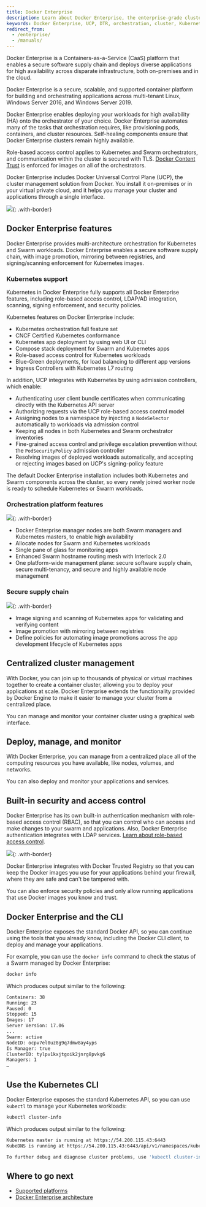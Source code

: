 ```yaml
---
title: Docker Enterprise
description: Learn about Docker Enterprise, the enterprise-grade cluster management solution from Docker.
keywords: Docker Enterprise, UCP, DTR, orchestration, cluster, Kubernetes
redirect_from:
  - /enterprise/
  - /manuals/
---
```


Docker Enterprise is a Containers-as-a-Service (CaaS) platform that enables a secure software supply
chain and deploys diverse applications for high availability across disparate
infrastructure, both on-premises and in the cloud.

Docker Enterprise is a secure, scalable, and supported container platform for building and 
orchestrating applications across multi-tenant Linux, Windows Server 2016, and Windows Server 2019.

Docker Enterprise enables deploying your workloads for high availability (HA) onto the
orchestrator of your choice. Docker Enterprise automates many of the tasks that
orchestration requires, like provisioning pods, containers, and cluster
resources. Self-healing components ensure that Docker Enterprise clusters remain highly
available.

Role-based access control applies to Kubernetes and Swarm orchestrators, and
communication within the cluster is secured with TLS.
[Docker Content Trust](/engine/security/trust/content_trust/) is enforced
for images on all of the orchestrators.

Docker Enterprise includes Docker Universal Control Plane (UCP), the
cluster management solution from Docker. You install it
on-premises or in your virtual private cloud, and it helps you manage your
cluster and applications through a single interface.

![](images/docker-ee-overview-1.png){: .with-border}

## Docker Enterprise features

Docker Enterprise provides multi-architecture orchestration for Kubernetes and
Swarm workloads. Docker Enterprise enables a secure software supply chain, with image
promotion, mirroring between registries, and signing/scanning enforcement for
Kubernetes images.

### Kubernetes support

Kubernetes in Docker Enterprise fully supports all Docker Enterprise features, including
role-based access control, LDAP/AD integration, scanning, signing enforcement,
and security policies.

Kubernetes features on Docker Enterprise include:

- Kubernetes orchestration full feature set
- CNCF Certified Kubernetes conformance
- Kubernetes app deployment by using web UI or CLI
- Compose stack deployment for Swarm and Kubernetes apps
- Role-based access control for Kubernetes workloads
- Blue-Green deployments, for load balancing to different app versions
- Ingress Controllers with Kubernetes L7 routing

In addition, UCP integrates with Kubernetes by using admission controllers,
which enable:

- Authenticating user client bundle certificates when communicating directly
  with the Kubernetes API server
- Authorizing requests via the UCP role-based access control model
- Assigning nodes to a namespace by injecting a `NodeSelector` automatically
  to workloads via admission control
- Keeping all nodes in both Kubernetes and Swarm orchestrator inventories
- Fine-grained access control and privilege escalation prevention without
  the `PodSecurityPolicy` admission controller
- Resolving images of deployed workloads automatically, and accepting or
  rejecting images based on UCP's signing-policy feature

The default Docker Enterprise installation includes both Kubernetes and Swarm
components across the cluster, so every newly joined worker node is ready
to schedule Kubernetes or Swarm workloads.

### Orchestration platform features

![](images/docker-ee-overview-4.svg){: .with-border}

- Docker Enterprise manager nodes are both Swarm managers and Kubernetes masters,
  to enable high availability
- Allocate nodes for Swarm and Kubernetes workloads
- Single pane of glass for monitoring apps
- Enhanced Swarm hostname routing mesh with Interlock 2.0
- One platform-wide management plane: secure software supply chain, secure
  multi-tenancy, and secure and highly available node management

### Secure supply chain

![](images/docker-ee-overview-3.png){: .with-border}

- Image signing and scanning of Kubernetes apps for validating and verifying content
- Image promotion with mirroring between registries
- Define policies for automating image promotions across the app development
  lifecycle of Kubernetes apps

## Centralized cluster management

With Docker, you can join up to thousands of physical or virtual machines
together to create a container cluster, allowing you to deploy your
applications at scale. Docker Enterprise extends the functionality provided by Docker
Engine to make it easier to manage your cluster from a centralized place.

You can manage and monitor your container cluster using a graphical web interface.

## Deploy, manage, and monitor

With Docker Enterprise, you can manage from a centralized place all of the computing
resources you have available, like nodes, volumes, and networks.

You can also deploy and monitor your applications and services.

## Built-in security and access control

Docker Enterprise has its own built-in authentication mechanism with role-based access
control (RBAC), so that you can control who can access and make changes to your
swarm and applications. Also, Docker Enterprise authentication integrates with LDAP
services.
[Learn about role-based access control](access-control/index.md).

![](images/docker-ee-overview-2.png){: .with-border}

Docker Enterprise integrates with Docker Trusted Registry so that you can keep the
Docker images you use for your applications behind your firewall, where they
are safe and can't be tampered with.

You can also enforce security policies and only allow running applications
that use Docker images you know and trust.

## Docker Enterprise and the CLI

Docker Enterprise exposes the standard Docker API, so you can continue using the tools
that you already know, including the Docker CLI client, to deploy and manage your
applications.

For example, you can use the `docker info` command to check the
status of a Swarm managed by Docker Enterprise:

```bash
docker info
```

Which produces output similar to the following:

```bash
Containers: 38
Running: 23
Paused: 0
Stopped: 15
Images: 17
Server Version: 17.06
...
Swarm: active
NodeID: ocpv7el0uz8g9q7dmw8ay4yps
Is Manager: true
ClusterID: tylpv1kxjtgoik2jnrg8pvkg6
Managers: 1
…
```

## Use the Kubernetes CLI

Docker Enterprise exposes the standard Kubernetes API, so you can use `kubectl` to
manage your Kubernetes workloads:

```bash
kubectl cluster-info
```

Which produces output similar to the following:

```bash
Kubernetes master is running at https://54.200.115.43:6443
KubeDNS is running at https://54.200.115.43:6443/api/v1/namespaces/kube-system/services/kube-dns:dns/proxy

To further debug and diagnose cluster problems, use 'kubectl cluster-info dump'.
```

## Where to go next

- [Supported platforms](supported-platforms.md)
- [Docker Enterprise architecture](docker-ee-architecture.md)
